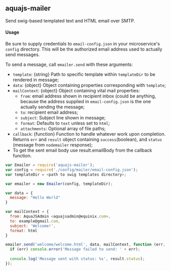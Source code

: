 aquajs-mailer
------------

Send swig-based templated text and HTML email over SMTP.


#### Usage
Be sure to supply credentials to `email-config.json` in your microservice's `config` directory. This will be the authorized email address used to actually send messages.

To send a message, call `emailer.send` with these arguments:
   * `template`: {string} Path to specific template within `templateDir` to be rendered in message;
   * `data`: {object} Object containing properties corresponding with `template`;
   * `mailContext`: {object} Object containing vital mail properties:
      - `from`: email address shown in recipient inbox (could be anything, because the address supplied in `email-config.json` is the one actually sending the message;
      - `to`: recipient email address;
      - `subject`: Subject line shown in message;
      - `format`: Defaults to `text` unless set to `html`;
      - `attachments`: Optional array of file paths;
   * `callback`: {function} Function to handle whatever work upon completion. Returns `err` and `result` object containing `success`(boolean), and `status` (message from `nodemailer` response);
   * To get the sent email body use result.emailBody from the callback function.

```javascript
var Emailer = require('aquajs-mailer');
var config = require('./config/mailer/email-config.json');
var templateDir = <path to swig templates directory>;

var emailer = new Emailer(config, templateDir);

var data = {
  message: "Hello World"
}

var mailContext = {
  from: AquaJSAdmin <aquajsadmin@equinix.com>,
  to: example@gmail.com,
  subject: 'Welcome!',
  format: html
}

emailer.send('welcome/welcome.html', data, mailContext, function (err, result) {
  if (err) console.error('Message failed to send: ' + err);
  
  console.log('Message sent with status: %s', result.status);
});
```
